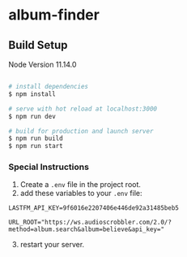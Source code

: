 # album-finder

## Build Setup

Node Version 11.14.0

```bash

# install dependencies
$ npm install

# serve with hot reload at localhost:3000
$ npm run dev

# build for production and launch server
$ npm run build
$ npm run start

```


### Special Instructions

1. Create a `.env` file in the project root.
2. add these variables to your `.env` file:

`LASTFM_API_KEY=9f6016e2207406e446de92a31485beb5`

`URL_ROOT="https://ws.audioscrobbler.com/2.0/?method=album.search&album=believe&api_key="`

3. restart your server.


